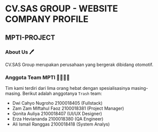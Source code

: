 # CV.SAS GROUP - WEBSITE COMPANY PROFILE

## MPTI-PROJECT

### About Us 🖊️
CV.SAS Group merupakan perusahaan yang bergerak dibidang otomotif.

### Anggota Team MPTI 👨‍👩‍👧‍👦
Tim kami terdiri dari lima orang hebat dengan spesialisasinya masing-masing. Berikut adalah anggotanya `Trash` team:
- Dwi Cahyo Nugroho 2100018405 (Fullstack)
- Zam Zam Miftahul Faoz 2100018381 (Project Manager)
- Qonita Auliya 2100018407 (UI/UX Designer)
- Erza Heviananda 2100018380 (QA Engineer)
- Ali Ismail Ranggas 2100018418 (System Analys)
